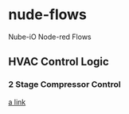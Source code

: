 # nude-flows
Nube-iO Node-red Flows


## HVAC Control Logic

### 2 Stage Compressor Control

[a link](https://github.com/NubeDev/nude-flows/blob/master/HVAC-2StageCompControl.md)
